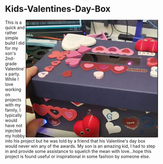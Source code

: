 # Kids-Valentines-Day-Box
<img align="right" src="https://github.com/jaycollett/Kids-Valentines-Day-Box/blob/master/Images/box.png" style="float: right;">
This is a quick and rather simple build I did for my son's 2nd-grade Valentine's party. While I love working on projects with my family, I typically would have not injected my hobby into his project but he was told by a friend that his Valentine's day box would never win any of the awards. My son is an amazing kid, I had to step in and provide some assistance to squelch the mean with love...hope this project is found useful or inspirational in some fashion by someone else.




